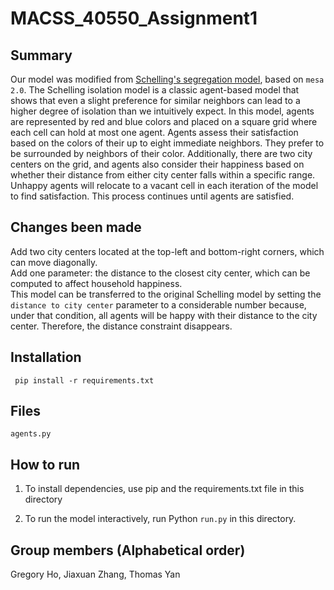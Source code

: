 # MACSS_40550_Assignment1

## Summary
Our model was modified from [Schelling's segregation model](https://github.com/jmclip/MACSS-40550-ABM/tree/main/2_Schelling/mesa_schelling), based on `mesa 2.0`. The Schelling isolation model is a classic agent-based model that shows that even a slight preference for similar neighbors can lead to a higher degree of isolation than we intuitively expect. In this model, agents are represented by red and blue colors and placed on a square grid where each cell can hold at most one agent.  Agents assess their satisfaction based on the colors of their up to eight immediate neighbors.  They prefer to be surrounded by neighbors of their color. Additionally, there are two city centers on the grid, and agents also consider their happiness based on whether their distance from either city center falls within a specific range.  Unhappy agents will relocate to a vacant cell in each iteration of the model to find satisfaction.  This process continues until agents are satisfied.

## Changes been made
Add two city centers located at the top-left and bottom-right corners, which can move diagonally.\
Add one parameter: the distance to the closest city center, which can be computed to affect household happiness.\
This model can be transferred to the original Schelling model by setting the `distance to city center` parameter to a considerable number because, under that condition, all agents will be happy with their distance to the city center. Therefore, the distance constraint disappears.

## Installation
     pip install -r requirements.txt
## Files
`agents.py` 



## How to run
1. To install dependencies, use pip and the requirements.txt file in this directory

2. To run the model interactively, run Python `run.py` in this directory.

## Group members (Alphabetical order)
Gregory Ho, Jiaxuan Zhang, Thomas Yan
